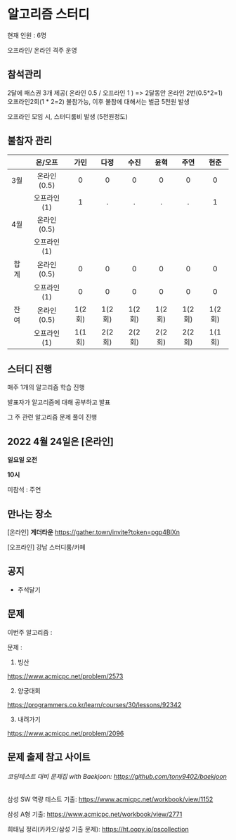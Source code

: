# 알고리즘 스터디

현재 인원 : 6명

오프라인/ 온라인 격주 운영

## __참석관리__

2달에 패스권 3개 제공( 온라인 0.5 / 오프라인 1 ) => 2달동안 온라인 2번(0.5*2=1) 오프라인2회(1 * 2=2) 불참가능, 이후 불참에 대해서는 벌금 5천원 발생

오프라인 모임 시, 스터디룸비 발생 (5천원정도)


## 불참자 관리

|  |온/오프|가민|다정|수진|윤혁|주연|현준|
|:---:|:---:|:---:|:---:|:---:|:---:|:---:|:---:|
|3월|온라인(0.5)|0|0|0|0|0|0|
|    |오프라인(1)|1|.|.|.|.|1|
|4월|온라인(0.5)||||||||
||오프라인(1)||||||||
|합계|온라인(0.5)|0|0|0|0|0|0|
||오프라인(1)|0|0|0|0|0|0|
|잔여|온라인(0.5)|1(2회)|1(2회)|1(2회)|1(2회)|1(2회)|1(2회)|
||오프라인(1)|1(1회)|2(2회)|2(2회)|2(2회)|2(2회)|1(1회)|

## __스터디 진행__

매주 1개의 알고리즘 학습 진행

발표자가 알고리즘에 대해 공부하고 발표

그 주 관련 알고리즘 문제 풀이 진행




## 2022 4월 24일은 [온라인]

__일요일 오전__

__10시__

미참석 : 주연 


## 만나는 장소

[온라인] __게더타운__
https://gather.town/invite?token=pgp4BlXn

[오프라인] 강남 스터디룸/카페


## 공지

- 주석달기


## 문제

이번주 알고리즘 : 

문제 :   

1. 빙산

https://www.acmicpc.net/problem/2573

2. 양궁대회

https://programmers.co.kr/learn/courses/30/lessons/92342

3. 내려가기

https://www.acmicpc.net/problem/2096



## 문제 출제 참고 사이트 
###### 코딩테스트 대비 문제집 with Baekjoon: https://github.com/tony9402/baekjoon

삼성 SW 역량 테스트 기출: https://www.acmicpc.net/workbook/view/1152

삼성 A형 기출: https://www.acmicpc.net/workbook/view/2771

희태님 정리(카카오/삼성 기출 문제): https://ht.oopy.io/pscollection

